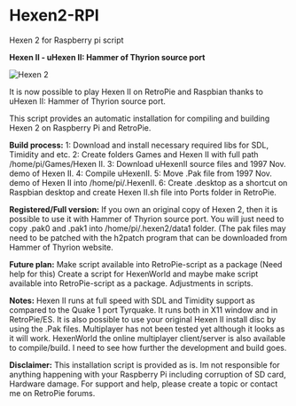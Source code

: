 # Hexen2-RPI
Hexen 2 for Raspberry pi script

**Hexen II - uHexen II: Hammer of Thyrion source port**

![Hexen 2](https://github.com/tpo1990/Hexen2-RPI/blob/master/Screenshots/1540203084779-2018-10-21-204323_960x540_scrot.png)


It is now possible to play Hexen II on RetroPie and Raspbian thanks to uHexen II: Hammer of Thyrion source port.

This script provides an automatic installation for compiling and building Hexen 2 on Raspberry Pi and RetroPie.

**Build process:**
1: Download and install necessary required libs for SDL, Timidity and etc.
2: Create folders Games and Hexen II with full path /home/pi/Games/Hexen II.
3: Download uHexenII source files and 1997 Nov. demo of Hexen II.
4: Compile uHexenII.
5: Move .Pak file from 1997 Nov. demo of Hexen II into /home/pi/.HexenII.
6: Create .desktop as a shortcut on Raspbian desktop and create Hexen II.sh file into Ports folder in RetroPie.

**Registered/Full version:**
If you own an original copy of Hexen 2, then it is possible to use it with Hammer of Thyrion source port. You will just need to copy .pak0 and .pak1 into /home/pi/.hexen2/data1 folder. (The pak files may need to be patched with the h2patch program that can be downloaded from Hammer of Thyrion website.

**Future plan:**
Make script available into RetroPie-script as a package (Need help for this)
Create a script for HexenWorld and maybe make script available into RetroPie-script as a package.
Adjustments in scripts.

**Notes:**
Hexen II runs at full speed with SDL and Timidity support as compared to the Quake 1 port Tyrquake. It runs both in X11 window and in RetroPie/ES. It is also possible to use your original Hexen II install disc by using the .Pak files. Multiplayer has not been tested yet although it looks as it will work. HexenWorld the online multiplayer client/server is also available to compile/build. I need to see how further the development and build goes.

**Disclaimer:**
This installation script is provided as is. Im not responsible for anything happening with your Raspberry Pi including corruption of SD card, Hardware damage. For support and help, please create a topic or contact me on RetroPie forums.
